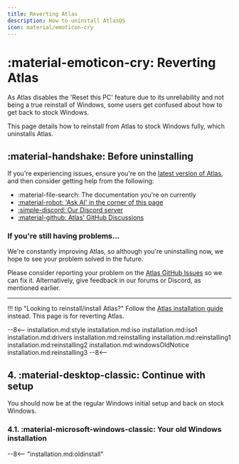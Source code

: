 ```yaml
---
title: Reverting Atlas
description: How to uninstall AtlasOS
icon: material/emoticon-cry
---
```


# :material-emoticon-cry: Reverting Atlas

As Atlas disables the 'Reset this PC' feature due to its unreliability and not being a true reinstall of Windows, some users get confused about how to get back to stock Windows.

This page details how to reinstall from Atlas to stock Windows fully, which uninstalls Atlas.

## :material-handshake: Before uninstalling

If you're experiencing issues, ensure you're on the [latest version of Atlas](installation.md), and then consider getting help from the following:

- :material-file-search: The documentation you're on currently
- <a onclick="clickKapaAi();" href="javascript:void(0)">
    :material-robot: 'Ask AI' in the corner of this page
  </a>
- [:simple-discord: Our Discord server](https://discord.atlasos.net)
- [:material-github: Atlas' GitHub Discussions](https://github.com/Atlas-OS/Atlas/discussions)

### If you're still having problems...

We're constantly improving Atlas, so although you're uninstalling now, we hope to see your problem solved in the future.

Please consider reporting your problem on the [Atlas GitHub Issues](https://github.com/Atlas-OS/Atlas/issues) so we can fix it.
Alternatively, give feedback in our forums or Discord, as mentioned earlier.

---

!!! tip "Looking to reinstall/install Atlas?"
    Follow the [Atlas installation guide](installation.md) instead. This page is for reverting Atlas.

--8<--
installation.md:style
installation.md:iso
installation.md:iso1
installation.md:drivers
installation.md:reinstalling
installation.md:reinstalling1
installation.md:reinstalling2
            installation.md:windowsOldNotice
installation.md:reinstalling3
--8<--

## **4.** :material-desktop-classic: Continue with setup

You should now be at the regular Windows initial setup and back on stock Windows.

### **4.1.** :material-microsoft-windows-classic: Your old Windows installation
--8<-- "installation.md:oldinstall"